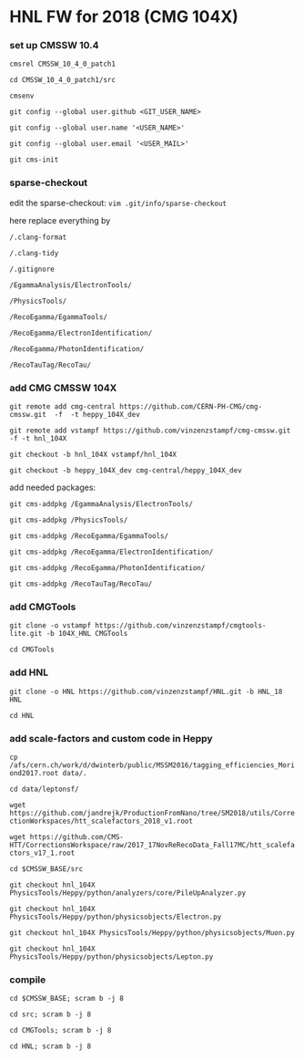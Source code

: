 
# HNL FW for 2018 (CMG 104X)


### set up CMSSW 10.4

`cmsrel CMSSW_10_4_0_patch1`

`cd CMSSW_10_4_0_patch1/src`

`cmsenv`

`git config --global user.github <GIT_USER_NAME>`

`git config --global user.name '<USER_NAME>'`

`git config --global user.email '<USER_MAIL>'`

`git cms-init`


### sparse-checkout

edit the sparse-checkout: `vim .git/info/sparse-checkout`

here replace everything by

`/.clang-format`

`/.clang-tidy`

`/.gitignore`

`/EgammaAnalysis/ElectronTools/`

`/PhysicsTools/`

`/RecoEgamma/EgammaTools/`

`/RecoEgamma/ElectronIdentification/`

`/RecoEgamma/PhotonIdentification/`

`/RecoTauTag/RecoTau/`

### add CMG CMSSW 104X

`git remote add cmg-central https://github.com/CERN-PH-CMG/cmg-cmssw.git  -f  -t heppy_104X_dev`

`git remote add vstampf https://github.com/vinzenzstampf/cmg-cmssw.git -f -t hnl_104X`

`git checkout -b hnl_104X vstampf/hnl_104X`

`git checkout -b heppy_104X_dev cmg-central/heppy_104X_dev`

add needed packages:

`git cms-addpkg /EgammaAnalysis/ElectronTools/`

`git cms-addpkg /PhysicsTools/`

`git cms-addpkg /RecoEgamma/EgammaTools/`

`git cms-addpkg /RecoEgamma/ElectronIdentification/`

`git cms-addpkg /RecoEgamma/PhotonIdentification/`

`git cms-addpkg /RecoTauTag/RecoTau/`


### add CMGTools

`git clone -o vstampf https://github.com/vinzenzstampf/cmgtools-lite.git -b 104X_HNL CMGTools`

`cd CMGTools`


### add HNL

`git clone -o HNL https://github.com/vinzenzstampf/HNL.git -b HNL_18 HNL`

`cd HNL`

### add scale-factors and custom code in Heppy

`cp /afs/cern.ch/work/d/dwinterb/public/MSSM2016/tagging_efficiencies_Moriond2017.root data/.`

`cd data/leptonsf/`

`wget https://github.com/jandrejk/ProductionFromNano/tree/SM2018/utils/CorrectionWorkspaces/htt_scalefactors_2018_v1.root`

`wget https://github.com/CMS-HTT/CorrectionsWorkspace/raw/2017_17NovReRecoData_Fall17MC/htt_scalefactors_v17_1.root`

`cd $CMSSW_BASE/src` 

`git checkout hnl_104X PhysicsTools/Heppy/python/analyzers/core/PileUpAnalyzer.py`

`git checkout hnl_104X PhysicsTools/Heppy/python/physicsobjects/Electron.py`

`git checkout hnl_104X PhysicsTools/Heppy/python/physicsobjects/Muon.py`

`git checkout hnl_104X PhysicsTools/Heppy/python/physicsobjects/Lepton.py`



### compile

`cd $CMSSW_BASE; scram b -j 8`

`cd src; scram b -j 8`

`cd CMGTools; scram b -j 8`

`cd HNL; scram b -j 8`
